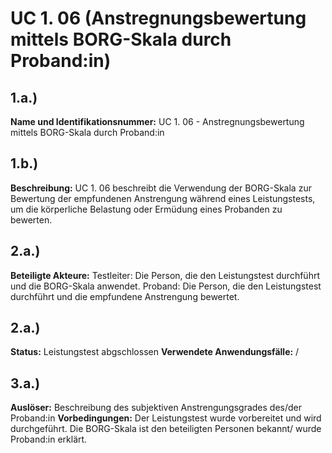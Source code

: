 # UC 1. 06 (Anstregnungsbewertung mittels BORG-Skala durch Proband:in)
## 1.a.) 
**Name und Identifikationsnummer:** UC 1. 06 - Anstregnungsbewertung mittels BORG-Skala durch Proband:in
## 1.b.) 
**Beschreibung:** UC 1. 06 beschreibt die Verwendung der BORG-Skala zur Bewertung der empfundenen Anstrengung während eines Leistungstests, um die körperliche Belastung oder Ermüdung eines Probanden zu bewerten.
## 2.a.)
**Beteiligte Akteure:** 
Testleiter: Die Person, die den Leistungstest durchführt und die BORG-Skala anwendet.
Proband: Die Person, die den Leistungstest durchführt und die empfundene Anstrengung bewertet.
## 2.a.)
**Status:** Leistungstest abgschlossen
**Verwendete Anwendungsfälle:** /
## 3.a.) 
**Auslöser:** Beschreibung des subjektiven Anstrengungsgrades des/der Proband:in 
**Vorbedingungen:** Der Leistungstest wurde vorbereitet und wird durchgeführt.
Die BORG-Skala ist den beteiligten Personen bekannt/ wurde Proband:in erklärt.


